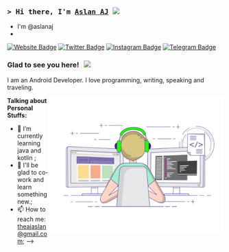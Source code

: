 ### <samp>&gt; Hi there, I'm <a href="https://aslanaj.com/" target="_blank">Aslan AJ</a> <img src="https://media.giphy.com/media/hvRJCLFzcasrR4ia7z/giphy.gif" width="25"> </samp>
- I'm @aslanaj
-
[![Website Badge](https://img.shields.io/badge/Website-3b5998?style=flat-square&logo=google-chrome&logoColor=white)](https://aslanaj.com/)
[![Twitter Badge](https://img.shields.io/badge/-Twitter-00acee?style=flat-square&logo=Twitter&logoColor=white)](https://twitter.com/Aslan_aj?t=ZDyrl6edboToL3KxPutC0w&s=09)
[![Instagram Badge](https://img.shields.io/badge/-Instagram-e4405f?style=flat-square&logo=Instagram&logoColor=white)](https://www.instagram.com/aslan__a)
[![Telegram Badge](https://img.shields.io/badge/-Telegram-0088cc?style=flat-square&logo=Telegram&logoColor=white)](https://t.me/aslan_aj)

### Glad to see you here! &nbsp; ![](https://visitor-badge.glitch.me/badge?page_id=aslanaj)

I am an Android Developer. I love programming, writing, speaking and traveling.

<img align="right" alt="GIF" src="https://github.com/aslanaj/aslanaj/blob/main/coding.gif" width="408" height="318" />
  
**Talking about Personal Stuffs:**

- 🌱 I’m currently learning java and kotlin ;
- 👯 I'll be glad to co-work and learn something new.;
- 📫 How to reach me: theajaslan@gmail.com;
-->
